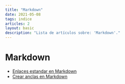 ```yaml
---
title: "Markdown"
date: 2021-05-08
tags: indice
articles: 2
layout: basic
description: "Lista de artículos sobre: 'Markdown'."
---
```


# Markdown
- [Enlaces estandar en Markdown](../markdown/enlaces-estandar-en-markdown)
- [Crear anclas en Markdown](../markdown/crear-anclas-en-markdown)
